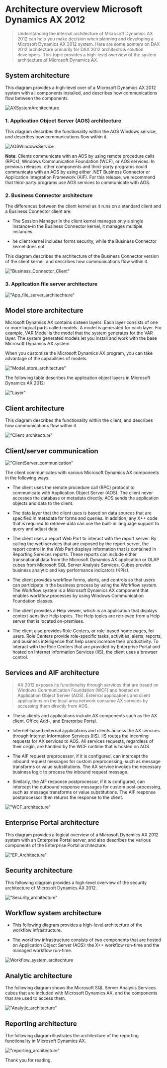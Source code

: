 # Architecture overview Microsoft Dynamics AX 2012


> Understanding the internal architecture of Microsoft Dynamics AX 2012 can help you make decision when planning and developing a Microsoft Dynamics AX 2012 system. Here are some pointers on DAX 2012 architecture primarily for DAX 2012 architects & solution developers. This topic provides a high-level overview of the system architecture of Microsoft Dynamics AX.

## System architecture

This diagram provides a high-level over of a Microsoft Dynamics AX 2012 system with all components installed, and describes how communications flow between the components.

![AXSystemArchitechture](AXSystemArchitechture.gif "AXSystemArchitechture")

### 1. Application Object Server (AOS) architecture

This diagram describes the functionality within the AOS Windows service, and describes how communications flow within it.

![AOSWindowsService](AOSWindowsService.gif "AOSWindowsService")

**Note**: Clients communicate with an AOS by using remote procedure calls (RPCs), Windows Communication Foundation (WCF), or AOS services. In previous releases, other components and third-party programs could communicate with an AOS by using either .NET Business Connector or Application Integration Framework (AIF). For this release, we recommend that third-party programs use AOS services to communicate with AOS.

### 2. Business Connector architecture

The differences between the client kernel as it runs on a standard client and a Business Connector client are:

* The Session Manager in the client kernel manages only a single instance–in the Business Connector kernel, it manages multiple instances.

* he client kernel includes forms security, while the Business Connector kernel does not.

This diagram describes the architecture of the Business Connector version of the client kernel, and describes how communications flow within it.

!["Business_Connector_Client"](Business_Connector_Client.gif "Business_Connector_Client")

### 3. Application file server architecture

!["App_file_server_architechture"](App_file_server_architechture.gif "App_file_server_architechture")

## Model store architecture

Microsoft Dynamics AX contains sixteen layers. Each layer consists of one or more logical parts called models. A model is generated for each layer. For example, VAR Model is the model that the system generates for the VAR layer. The system generated models let you install and work with the base Microsoft Dynamics AX system.

When you customize the Microsoft Dynamics AX program, you can take advantage of the capabilities of models.

!["Model_store_architecture"](Model_store_architecture.gif "Model_store_architecture")

The following table describes the application object layers in Microsoft Dynamics AX 2012:

!["Layer"](Layer.png "Layer")

## Client architecture

This diagram describes the functionality within the client, and describes how communications flow within it.

!["Client_architecture"](Client_architecture.gif "Client_architecture")

## Client/server communication

!["ClientServer_communication"](ClientServer_communication.gif "ClientServer_communication")

The client communicates with various Microsoft Dynamics AX components in the following ways:

* The client uses the remote procedure call (RPC) protocol to communicate with Application Object Server (AOS). The client never accesses the database or metadata directly. AOS sends the application objects and data to the client.

* The data layer that the client uses is based on data sources that are specified in metadata for forms and queries. In addition, any X++ code that is required to retrieve data can use the built-in language support to query and adjust data.

* The client uses a report Web Part to interact with the report server. By calling the web services that are exposed by the report server, the report control in the Web Part displays information that is contained in Reporting Services reports. These reports can include either transnational data from the Microsoft Dynamics AX application or OLAP cubes from Microsoft SQL Server Analysis Services. Cubes provide business analytic and key performance indicators (KPIs).

* The client provides workflow forms, alerts, and controls so that users can participate in the business process by using the Workflow system. The Workflow system is a Microsoft Dynamics AX component that enables workflow processes by using Windows Communication Foundation classes.

* The client provides a Help viewer, which is an application that displays context-sensitive Help topics. The Help topics are retrieved from a Help server that is located on-premises.

* The client also provides Role Centers, or role-based home pages, for users. Role Centers provide role-specific tasks, activities, alerts, reports, and business intelligence that help users increase their productivity. To interact with the Role Centers that are provided by Enterprise Portal and hosted on Internet Information Services (IIS), the client uses a browser control.

## Services and AIF architecture

> AX 2012 exposes its functionality through services that are based on Windows Communication Foundation (WCF) and hosted on Application Object Server (AOS). External applications and client applications on the local area network consume AX services by accessing them directly from AOS.

* These clients and applications include AX components such as the AX client, Office Add-, and Enterprise Portal.

* Internet-based external applications and clients access the AX services through Internet Information Services (IIS). IIS routes the incoming requests for AX services to AOS. All services requests, regardless of their origin, are handled by the WCF runtime that is hosted on AOS.

* The AIF request preprocessor, if it is configured, can intercept the inbound request messages for custom preprocessing, such as message transforms or value substitutions. The AX service invokes the necessary business logic to process the inbound request message.

* Similarly, the AIF response postprocessor, if it is configured, can intercept the outbound response messages for custom post-processing, such as message transforms or value substitutions. The AIF response postprocessor then returns the response to the client.

!["WCF_architecture"](WCF_architecture.png "WCF_architecture")

## Enterprise Portal architecture

This diagram provides a logical overview of a Microsoft Dynamics AX 2012 system with an Enterprise Portal server, and also describes the various components of the Enterprise Portal architecture.

!["EP_Architecture"](EP_Architecture.gif "EP_Architecture")

## Security architecture

This following diagram provides a high-level overview of the security architecture of Microsoft Dynamics AX 2012.

!["Security_architecture"](Security_architecture.gif "Security_architecture")

## Workflow system architecture

* This following diagram provides a high-level architecture of the workflow infrastructure.

* The workflow infrastructure consists of two components that are hosted on Application Object Server (AOS): the X++ workflow run-time and the managed workflow run-time.

![Workflow_system_arcitechture](Workflow_system_arcitechture.png "Workflow_system_arcitechture")

## Analytic architecture

The following diagram shows the Microsoft SQL Server Analysis Services cubes that are included with Microsoft Dynamics AX, and the components that are used to access them.

!["Analytic_architecture"](Analytic_architecture.gif "Analytic_architecture")

## Reporting architecture

The following diagram illustrates the architecture of the reporting functionality in Microsoft Dynamics AX.

!["reporting_architecture"](reporting_architecture.png "reporting_architecture")

Thank you for reading.
